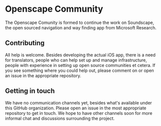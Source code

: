 # Openscape Community

The Openscape Comunity is formed to continue the work on Soundscape, the open sourced navigation and way finding app from Microsoft Research.

## Contributing

All help is welcome. Besides developing the actual iOS app, there is a need for translators, people who can help set up and manage infrastructure, people with experience in setting up open source communities et cetera. If you see something where you could help out, please comment on or open an issue in the appropriate repository.

## Getting in touch

We have no communication channels yet, besides what's available under this GitHub organization. Please open an issue in the most appropriate repository to get in touch. We hope to have other channels soon for more informal chat and discussions surrounding the project.
